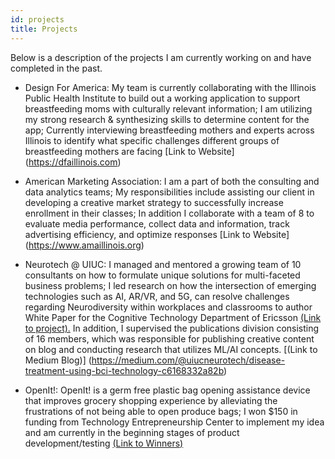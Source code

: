 ```yaml
---
id: projects
title: Projects
---
```


Below is a description of the projects I am currently working on and have completed in the past. 

* Design For America: My team is currently collaborating with the Illinois Public Health Institute to build out a working application to support breastfeeding moms with culturally relevant information; I am utilizing my strong research & synthesizing skills to determine content for
the app; Currently interviewing breastfeeding mothers and experts across Illinois to identify what specific challenges different groups of breastfeeding mothers are facing [Link to Website] (https://dfaillinois.com)

* American Marketing Association: I am a part of both the consulting and data analytics teams; My responsibilities include assisting our client in developing a creative market strategy to successfully increase enrollment in their classes; In addition I collaborate with a team of 8 to evaluate media performance, collect data and information, track advertising efficiency, and optimize responses [Link to Website] (https://www.amaillinois.org)

* Neurotech @ UIUC: I managed and mentored a growing team of 10 consultants on how to formulate unique solutions for multi-faceted business problems; I led research on how the intersection of emerging technologies such as AI, AR/VR, and 5G, can resolve challenges regarding Neurodiversity within workplaces and classrooms to author White Paper for the Cognitive Technology Department of Ericsson <a href="https://kavlau2.github.io/tech-portfolio/docs/assets/ntuiucwp.pdf" target="_blank">(Link to project).</a> In addition, I supervised the publications division consisting of 16 members, which was responsible for publishing
creative content on blog and conducting research that utilizes ML/AI concepts. [(Link to Medium Blog)] (https://medium.com/@uiucneurotech/disease-treatment-using-bci-technology-c6168332a82b)

* OpenIt!: OpenIt! is a germ free plastic bag opening assistance device that improves grocery shopping experience by alleviating the frustrations of not being able to open produce bags; I won $150 in funding from Technology Entrepreneurship Center to implement my idea and am currently in the beginning stages of product development/testing [(Link to Winners)](https://tec.illinois.edu/programs/isolate-ideate)
